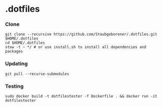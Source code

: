 # .dotfiles

### Clone

```shell
git clone --recursive https://github.com/Staubgeborener/.dotfiles.git $HOME/.dotfiles
cd $HOME/.dotfiles
stow -t ~ */ # or use install.sh to install all dependencies and packages
```

### Updating

```shell
git pull --recurse-submodules
```

### Testing

```shell
sudo docker build -t dotfilestester -f Dockerfile . && docker run -it dotfilestester
```

